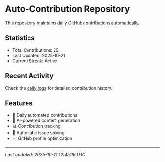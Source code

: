 # Auto-Contribution Repository

This repository maintains daily GitHub contributions automatically.

## Statistics

- Total Contributions: 29
- Last Updated: 2025-10-21
- Current Streak: Active

## Recent Activity

Check the [daily logs](./contributions/daily_logs/) for detailed contribution history.

## Features

- 🔄 Daily automated contributions
- 🤖 AI-powered content generation
- 📊 Contribution tracking
- 🐛 Automatic issue solving
- 📈 GitHub profile optimization

---
*Last updated: 2025-10-21 12:45:16 UTC*
